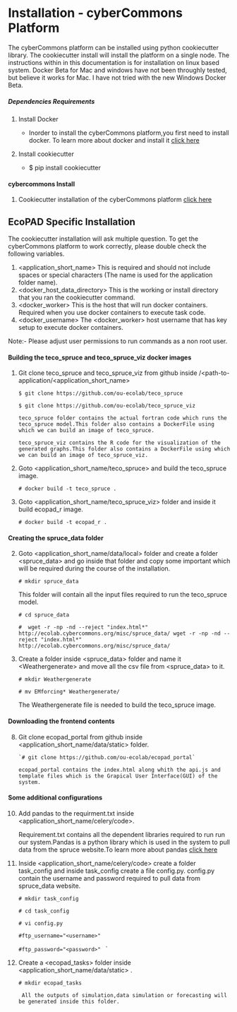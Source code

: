 Installation - cyberCommons Platform
==============

The cyberCommons platform can be installed using python cookiecutter library. The cookiecutter install will install the platform on a single node. The instructions within in this documentation is for installation on linux based system. Docker Beta for Mac and windows have not been throughly tested, but believe it works for Mac. I have not tried with the new Windows Docker Beta. 

##### Dependencies Requirements
1. Install Docker
   * Inorder to install the cyberCommons platform,you first need to install docker.
   To learn more about docker and install it [click here](https://docs.docker.com/engine/installation/)

2. Install cookiecutter
    * $ pip install cookiecutter


#### cybercommons Install

1. Cookiecutter installation of the cyberCommons platform [click here](https://github.com/cybercommons/cybercom-cookiecutter)


EcoPAD Specific Installation
----------------------

The cookiecutter installation will ask multiple question. To get the cyberCommons platform to work correctly, please double check the following variables. 

1. \<application_short_name\> This is required and should not include spaces or special characters (The name is used for the application folder name).
2. \<docker_host_data_directory\> This is the working or install directory that you ran the cookiecutter command.
3. \<docker_worker\> This is the host that will run docker containers. Required when you use docker containers to execute task code.
4. \<docker_username\> The <docker_worker> host username that has key setup to execute docker containers.

Note:- Please adjust user permissions to run commands as a non root user.

#### Building the teco_spruce and teco_spruce_viz docker images

1. Git clone teco_spruce and teco_spruce_viz from github inside /<path-to-application/\<application_short_name\>
   

     `$ git clone https://github.com/ou-ecolab/teco_spruce`

     `$ git clone https://github.com/ou-ecolab/teco_spruce_viz`

       teco_spruce folder contains the actual fortran code which runs the teco_spruce model.This folder also contains a DockerFile using which we can build an image of teco_spruce.

       teco_spruce_viz contains the R code for the visualization of the generated graphs.This folder also contains a DockerFile using which we can build an image of teco_spruce_viz.
3. Goto \<application_short_name/teco_spruce\> and build the  teco_spruce image.

     `# docker build -t teco_spruce .`

4. Goto \<application_short_name/teco_spruce_viz\> folder and inside it build ecopad_r image.

     `# docker build -t ecopad_r .`

#### Creating the spruce_data folder

2. Goto \<application_short_name/data/local\> folder and create a folder  \<spruce_data\> and go inside that folder and copy some important which will be required during the course of the installation. 
   
     `# mkdir spruce_data`


      This folder will contain all the input files required to run  the teco_spruce model.
      
      
     `# cd spruce_data`

     `#  wget -r -np -nd --reject "index.html*" http://ecolab.cybercommons.org/misc/spruce_data/ wget -r -np -nd --reject "index.html*" http://ecolab.cybercommons.org/misc/spruce_data/ `
     
3. Create a folder inside \<spruce_data\> folder and name it \<Weathergenerate\> and move all the csv file from \<spruce_data\> to it.
     
     `# mkdir Weathergenerate`

     `# mv EMforcing* Weathergenerate/ `
     
     The Weathergenerate file is needed to build  the teco_spruce image.



#### Downloading the frontend contents

8. Git clone ecopad_portal from github inside \<application_short_name/data/static\> folder.
 
       `# git clone https://github.com/ou-ecolab/ecopad_portal`

       ecopad_portal contains the index.html along whith the api.js and template files which is the Grapical User Interface(GUI) of the system.

#### Some additional configurations 


10. Add pandas to the requirment.txt inside \<application_short_name/celery/code\>.

       Requirement.txt contains all the dependent libraries required to run run our system.Pandas is a python library which is used in the system to pull data from the spruce website.To learn more about pandas [click here](http://pandas.pydata.org/)

11. Inside \<application_short_name/celery/code\> create a folder  task_config and inside task_config create a file config.py. config.py contain the username and password required to pull data from spruce_data website.

      `# mkdir task_config`
      
      `# cd task_config`
      
      `# vi config.py`
      
      `#ftp_username="<username>"` 
      
      `#ftp_password="<password>" `
 `

12. Create a \<ecopad_tasks\> folder inside \<application_short_name/data/static\> .
    
       `# mkdir ecopad_tasks`


       ` All the outputs of simulation,data simulation or forecasting will be generated inside this folder.`
       
       
